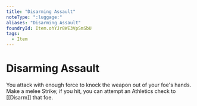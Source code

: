 ```yaml
---
title: "Disarming Assault"
noteType: ":luggage:"
aliases: "Disarming Assault"
foundryId: Item.ohYJr8WE3VpSmSbU
tags:
  - Item
---
```


# Disarming Assault

You attack with enough force to knock the weapon out of your foe's hands. Make a melee Strike; if you hit, you can attempt an Athletics check to [[Disarm]] that foe.

